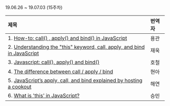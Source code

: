 19.06.26 ~ 19.07.03 (15주차)

|   제목   | 번역자  |
| :-------- | :------ |
| 1. [How-to: call() , apply() and bind() in JavaScript](https://www.codementor.io/niladrisekhardutta/how-to-call-apply-and-bind-in-javascript-8i1jca6jp)| 용관 |
| 2. [Understanding the "this" keyword, call, apply, and bind in JavaScript](https://tylermcginnis.com/this-keyword-call-apply-bind-javascript/)| 재욱 |
| 3. [Javascript: call(), apply() and bind()](https://medium.com/@omergoldberg/javascript-call-apply-and-bind-e5c27301f7bb)| 호철 |
| 4. [The difference between call / apply / bind](https://medium.com/@ivansifrim/the-differences-between-call-apply-bind-276724bb825b)| 현아 |
| 5. [JavaScript’s apply, call, and bind explained by hosting a cookout](https://dev.to/kbk0125/javascripts-apply-call-and-bind-explained-by-hosting-a-cookout-32jo)| 해연 |
| 6. [What is 'this' in JavaScript?](http://blog.brew.com.hk/what-is-this-in-javascript/)| 승민 |
